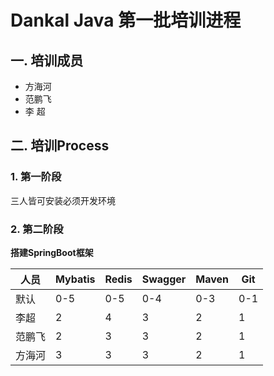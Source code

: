 # Dankal Java 第一批培训进程

## 一. 培训成员

- 方海河
- 范鹏飞
- 李  超

## 二. 培训Process

### 1. 第一阶段
三人皆可安装必须开发环境

### 2. 第二阶段
**搭建SpringBoot框架**


|人员|Mybatis|Redis|Swagger|Maven|Git|
|--|--|--|--|--|--|
|默认|0-5|0-5|0-4|0-3|0-1|
|李超|2|4|3|2|1|
|范鹏飞|2|3|3|2|1|
|方海河|3|3|3|2|1|
